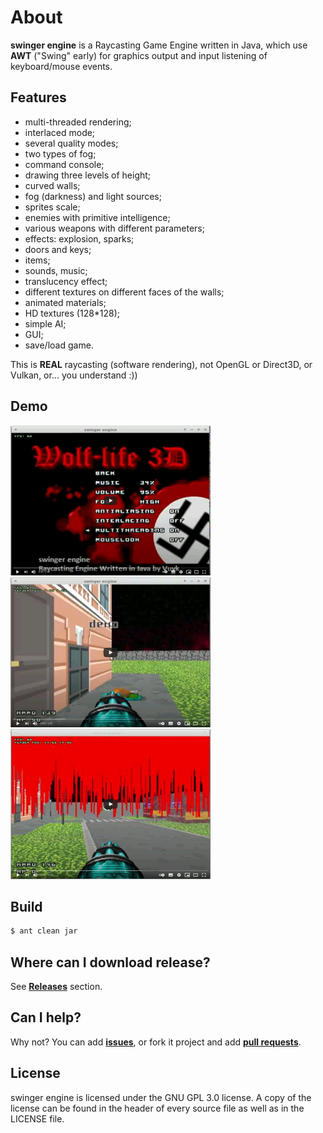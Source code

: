 # About
**swinger engine** is a Raycasting Game Engine written in Java, which use **AWT** ("Swing" early) for graphics output and input listening of keyboard/mouse events.

Features
-----
- multi-threaded rendering;
- interlaced mode;
- several quality modes;
- two types of fog;
- command console;
- drawing three levels of height;
- curved walls;
- fog (darkness) and light sources;
- sprites scale;
- enemies with primitive intelligence;
- various weapons with different parameters;
- effects: explosion, sparks;
- doors and keys;
- items;
- sounds, music;
- translucency effect;
- different textures on different faces of the walls;
- animated materials;
- HD textures (128*128);
- simple AI;
- GUI;
- save/load game.

This is **REAL** raycasting (software rendering), not OpenGL or Direct3D, or Vulkan, or... you understand :))

Demo
-----
[![WIP 200304](https://raw.githubusercontent.com/vuvk/swinger-engine/master/screenshots/video_preview/menu_update.png)](https://youtu.be/enT9bPH1cO8)
[![WIP 200124](https://raw.githubusercontent.com/vuvk/swinger-engine/master/screenshots/video_preview/load_save_game.png)](https://youtu.be/ePYd1Csw_f4)
[![WIP 210210](https://raw.githubusercontent.com/vuvk/swinger-engine/master/screenshots/video_preview/light_and_fog.png)](https://youtu.be/CHHVQwcCkdE)

Build
-----
```bash
$ ant clean jar
```

Where can I download release?
-----
See [**Releases**](https://github.com/vuvk/swinger-engine/releases) section. 

Can I help?
-----
Why not? You can add [**issues**](https://github.com/vuvk/swinger-engine/issues), or fork it project and add [**pull requests**](https://github.com/vuvk/swinger-engine/pulls).

License
-----
swinger engine is licensed under the GNU GPL 3.0 license.  A copy of the license can
be found in the header of every source file as well as in the LICENSE file.
